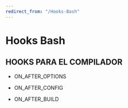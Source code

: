 ```yaml
---
redirect_from: "/Hooks-Bash"
---
```


# Hooks Bash

## HOOKS PARA EL COMPILADOR

- ON_AFTER_OPTIONS

- ON_AFTER_CONFIG

- ON_AFTER_BUILD
